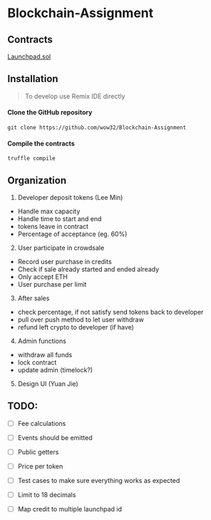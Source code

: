 # Blockchain-Assignment

## Contracts

[Launchpad.sol](contracts/Launchpad.sol)


## Installation
> To develop use Remix IDE directly

#### Clone the GitHub repository

```
git clone https://github.com/wow32/Blockchain-Assignment
```

#### Compile the contracts
```
truffle compile
```

## Organization
1. Developer deposit tokens (Lee Min) 
- Handle max capacity
- Handle time to start and end
- tokens leave in contract
- Percentage of acceptance (eg. 60%)

2. User participate in crowdsale
- Record user purchase in credits
- Check if sale already started and ended already
- Only accept ETH
- User purchase per limit

3. After sales
- check percentage, if not satisfy send tokens back to developer 
- pull over push method to let user withdraw
- refund left crypto to developer (if have)

4. Admin functions
- withdraw all funds
- lock contract 
- update admin (timelock?)

5. Design UI (Yuan Jie)

## TODO:
- [ ] Fee calculations
- [ ] Events should be emitted
- [ ] Public getters
- [ ] Price per token
- [ ] Test cases to make sure everything works as expected
- [ ] Limit to 18 decimals
- [ ] Map credit to multiple launchpad id

